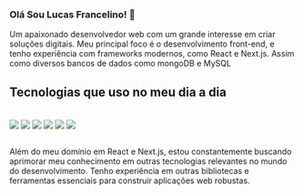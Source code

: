
### Olá Sou Lucas Francelino! 👋
Um apaixonado desenvolvedor web com um grande interesse em criar soluções digitais. Meu principal foco é o desenvolvimento front-end, e tenho experiência com frameworks modernos, como React e Next.js.
Assim como diversos bancos de dados como mongoDB e MySQL


## Tecnologias que uso no meu dia a dia

<div style="display : inline_block"> <br/>
<img align="center" src="https://img.shields.io/badge/HTML-239120?style=for-the-badge&logo=html5&logoColor=white" />   
<img align="center" src="https://img.shields.io/badge/JavaScript-F7DF1E?style=for-the-badge&logo=javascript&logoColor=black" />   
<img align="center" src="https://img.shields.io/badge/CSS-239120?&style=for-the-badge&logo=css3&logoColor=white" />   
<img align="center" src="https://img.shields.io/badge/React-20232A?style=for-the-badge&logo=react&logoColor=61DAFB" />   
<img align="center" src="https://img.shields.io/badge/MongoDB-4EA94B?style=for-the-badge&logo=mongodb&logoColor=white" />   
<img align="center" src="https://img.shields.io/badge/MySQL-00000F?style=for-the-badge&logo=mysql&logoColor=white" />   
</div>

<br/>

Além do meu domínio em React e Next.js, estou constantemente buscando aprimorar meu conhecimento em outras tecnologias relevantes no mundo do desenvolvimento. Tenho experiência em outras bibliotecas e ferramentas essenciais para construir aplicações web robustas.
